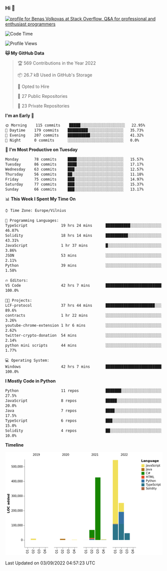 ### Hi 👋
<a href="https://stackoverflow.com/users/14954249/benas-volkovas"><img src="https://stackoverflow.com/users/flair/14954249.png?theme=dark" width="208" height="58" alt="profile for Benas Volkovas at Stack Overflow, Q&amp;A for professional and enthusiast programmers" title="profile for Benas Volkovas at Stack Overflow, Q&amp;A for professional and enthusiast programmers"></a>

<!--START_SECTION:waka-->
![Code Time](http://img.shields.io/badge/Code%20Time-888%20hrs%2054%20mins-blue)

![Profile Views](http://img.shields.io/badge/Profile%20Views-25-blue)

**🐱 My GitHub Data** 

> 🏆 569 Contributions in the Year 2022
 > 
> 📦 26.7 kB Used in GitHub's Storage 
 > 
> 💼 Opted to Hire
 > 
> 📜 27 Public Repositories 
 > 
> 🔑 23 Private Repositories  
 > 
**I'm an Early 🐤** 

```text
🌞 Morning    115 commits    █████░░░░░░░░░░░░░░░░░░░░   22.95% 
🌆 Daytime    179 commits    █████████░░░░░░░░░░░░░░░░   35.73% 
🌃 Evening    207 commits    ██████████░░░░░░░░░░░░░░░   41.32% 
🌙 Night      0 commits      ░░░░░░░░░░░░░░░░░░░░░░░░░   0.0%

```
📅 **I'm Most Productive on Tuesday** 

```text
Monday       78 commits     ████░░░░░░░░░░░░░░░░░░░░░   15.57% 
Tuesday      86 commits     ████░░░░░░░░░░░░░░░░░░░░░   17.17% 
Wednesday    63 commits     ███░░░░░░░░░░░░░░░░░░░░░░   12.57% 
Thursday     56 commits     ██░░░░░░░░░░░░░░░░░░░░░░░   11.18% 
Friday       75 commits     ███░░░░░░░░░░░░░░░░░░░░░░   14.97% 
Saturday     77 commits     ███░░░░░░░░░░░░░░░░░░░░░░   15.37% 
Sunday       66 commits     ███░░░░░░░░░░░░░░░░░░░░░░   13.17%

```


📊 **This Week I Spent My Time On** 

```text
⌚︎ Time Zone: Europe/Vilnius

💬 Programming Languages: 
TypeScript               19 hrs 24 mins      ███████████░░░░░░░░░░░░░░   46.07% 
Solidity                 18 hrs 14 mins      ██████████░░░░░░░░░░░░░░░   43.31% 
JavaScript               1 hr 37 mins        █░░░░░░░░░░░░░░░░░░░░░░░░   3.86% 
JSON                     53 mins             ░░░░░░░░░░░░░░░░░░░░░░░░░   2.11% 
Python                   39 mins             ░░░░░░░░░░░░░░░░░░░░░░░░░   1.58%

🔥 Editors: 
VS Code                  42 hrs 7 mins       █████████████████████████   100.0%

🐱‍💻 Projects: 
LCF-protocol             37 hrs 44 mins      ██████████████████████░░░   89.6% 
contracts                1 hr 22 mins        ░░░░░░░░░░░░░░░░░░░░░░░░░   3.26% 
youtube-chrome-extension 1 hr 6 mins         ░░░░░░░░░░░░░░░░░░░░░░░░░   2.62% 
twitter-crypto-donation  54 mins             ░░░░░░░░░░░░░░░░░░░░░░░░░   2.14% 
python mini scripts      44 mins             ░░░░░░░░░░░░░░░░░░░░░░░░░   1.77%

💻 Operating System: 
Windows                  42 hrs 7 mins       █████████████████████████   100.0%

```

**I Mostly Code in Python** 

```text
Python                   11 repos            ███████░░░░░░░░░░░░░░░░░░   27.5% 
JavaScript               8 repos             █████░░░░░░░░░░░░░░░░░░░░   20.0% 
Java                     7 repos             ████░░░░░░░░░░░░░░░░░░░░░   17.5% 
TypeScript               6 repos             ███░░░░░░░░░░░░░░░░░░░░░░   15.0% 
Solidity                 4 repos             ██░░░░░░░░░░░░░░░░░░░░░░░   10.0%

```


**Timeline**

![Chart not found](https://raw.githubusercontent.com/BenasVolkovas/BenasVolkovas/main/charts/bar_graph.png) 


 Last Updated on 03/09/2022 04:57:23 UTC
<!--END_SECTION:waka-->
